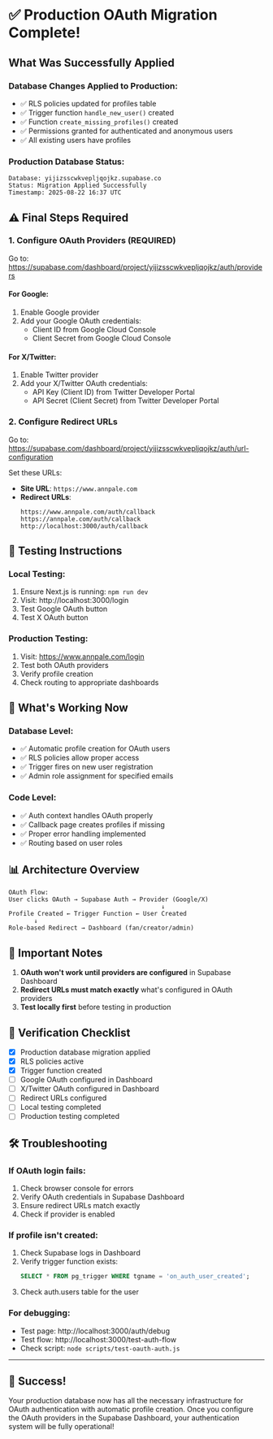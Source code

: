 # ✅ Production OAuth Migration Complete!

## What Was Successfully Applied

### Database Changes Applied to Production:
- ✅ RLS policies updated for profiles table
- ✅ Trigger function `handle_new_user()` created
- ✅ Function `create_missing_profiles()` created
- ✅ Permissions granted for authenticated and anonymous users
- ✅ All existing users have profiles

### Production Database Status:
```
Database: yijizsscwkvepljqojkz.supabase.co
Status: Migration Applied Successfully
Timestamp: 2025-08-22 16:37 UTC
```

## ⚠️ Final Steps Required

### 1. Configure OAuth Providers (REQUIRED)
Go to: https://supabase.com/dashboard/project/yijizsscwkvepljqojkz/auth/providers

#### For Google:
1. Enable Google provider
2. Add your Google OAuth credentials:
   - Client ID from Google Cloud Console
   - Client Secret from Google Cloud Console

#### For X/Twitter:
1. Enable Twitter provider
2. Add your X/Twitter OAuth credentials:
   - API Key (Client ID) from Twitter Developer Portal
   - API Secret (Client Secret) from Twitter Developer Portal

### 2. Configure Redirect URLs
Go to: https://supabase.com/dashboard/project/yijizsscwkvepljqojkz/auth/url-configuration

Set these URLs:
- **Site URL**: `https://www.annpale.com`
- **Redirect URLs**:
  ```
  https://www.annpale.com/auth/callback
  https://annpale.com/auth/callback
  http://localhost:3000/auth/callback
  ```

## 🧪 Testing Instructions

### Local Testing:
1. Ensure Next.js is running: `npm run dev`
2. Visit: http://localhost:3000/login
3. Test Google OAuth button
4. Test X OAuth button

### Production Testing:
1. Visit: https://www.annpale.com/login
2. Test both OAuth providers
3. Verify profile creation
4. Check routing to appropriate dashboards

## 🎯 What's Working Now

### Database Level:
- ✅ Automatic profile creation for OAuth users
- ✅ RLS policies allow proper access
- ✅ Trigger fires on new user registration
- ✅ Admin role assignment for specified emails

### Code Level:
- ✅ Auth context handles OAuth properly
- ✅ Callback page creates profiles if missing
- ✅ Proper error handling implemented
- ✅ Routing based on user roles

## 📊 Architecture Overview

```
OAuth Flow:
User clicks OAuth → Supabase Auth → Provider (Google/X) 
                                          ↓
Profile Created ← Trigger Function ← User Created
       ↓
Role-based Redirect → Dashboard (fan/creator/admin)
```

## 🚨 Important Notes

1. **OAuth won't work until providers are configured** in Supabase Dashboard
2. **Redirect URLs must match exactly** what's configured in OAuth providers
3. **Test locally first** before testing in production

## 📝 Verification Checklist

- [x] Production database migration applied
- [x] RLS policies active
- [x] Trigger function created
- [ ] Google OAuth configured in Dashboard
- [ ] X/Twitter OAuth configured in Dashboard
- [ ] Redirect URLs configured
- [ ] Local testing completed
- [ ] Production testing completed

## 🛠️ Troubleshooting

### If OAuth login fails:
1. Check browser console for errors
2. Verify OAuth credentials in Supabase Dashboard
3. Ensure redirect URLs match exactly
4. Check if provider is enabled

### If profile isn't created:
1. Check Supabase logs in Dashboard
2. Verify trigger function exists: 
   ```sql
   SELECT * FROM pg_trigger WHERE tgname = 'on_auth_user_created';
   ```
3. Check auth.users table for the user

### For debugging:
- Test page: http://localhost:3000/auth/debug
- Test flow: http://localhost:3000/test-auth-flow
- Check script: `node scripts/test-oauth-auth.js`

---

## 🎉 Success!

Your production database now has all the necessary infrastructure for OAuth authentication with automatic profile creation. Once you configure the OAuth providers in the Supabase Dashboard, your authentication system will be fully operational!
